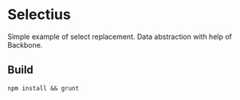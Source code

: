 Selectius
=========

Simple example of select replacement. Data abstraction with help of Backbone.

Build
-----
```
npm install && grunt
```